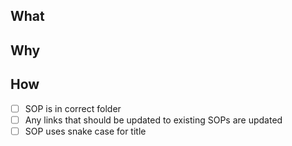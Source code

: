 <!--  Issue these changes relate to -->
## What

<!-- Why these changes are required -->
## Why

<!-- How this PR implements these changes  -->
## How

<!-- When adding a SOP ensure these are correct -->
- [ ] SOP is in correct folder
- [ ] Any links that should be updated to existing SOPs are updated
- [ ] SOP uses snake case for title
